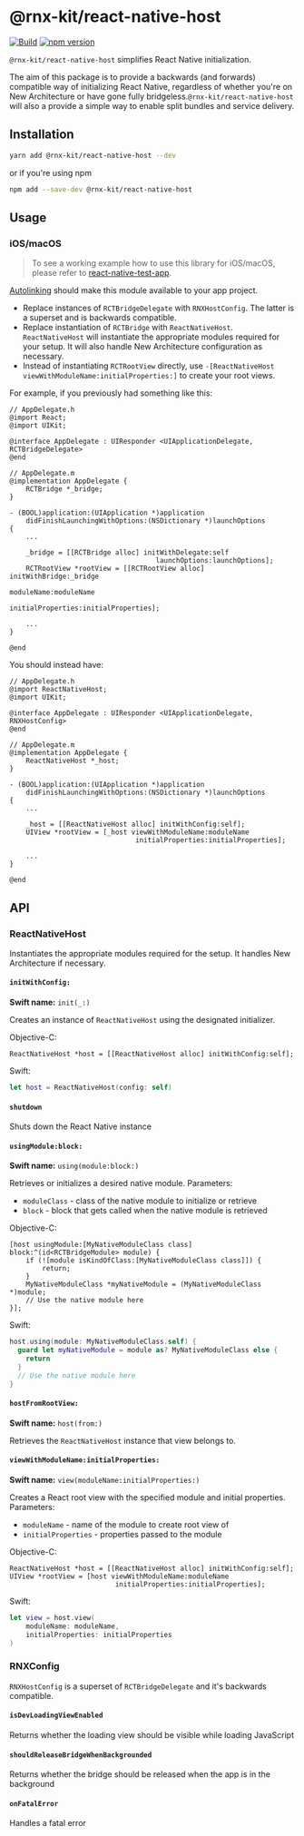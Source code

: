 # @rnx-kit/react-native-host

[![Build](https://github.com/microsoft/rnx-kit/actions/workflows/build.yml/badge.svg)](https://github.com/microsoft/rnx-kit/actions/workflows/build.yml)
[![npm version](https://img.shields.io/npm/v/@rnx-kit/react-native-host)](https://www.npmjs.com/package/@rnx-kit/react-native-host)

`@rnx-kit/react-native-host` simplifies React Native initialization.

The aim of this package is to provide a backwards (and forwards) compatible way
of initializing React Native, regardless of whether you're on New Architecture
or have gone fully bridgeless.`@rnx-kit/react-native-host` will also a provide a
simple way to enable split bundles and service delivery.

## Installation

```sh
yarn add @rnx-kit/react-native-host --dev
```

or if you're using npm

```sh
npm add --save-dev @rnx-kit/react-native-host
```

## Usage

### iOS/macOS

> To see a working example how to use this library for iOS/macOS, please refer
> to
> [react-native-test-app](https://github.com/microsoft/react-native-test-app/tree/trunk/ios/ReactTestApp).

[Autolinking](https://github.com/react-native-community/cli/blob/10.x/docs/autolinking.md)
should make this module available to your app project.

- Replace instances of `RCTBridgeDelegate` with `RNXHostConfig`. The latter is a
  superset and is backwards compatible.
- Replace instantiation of `RCTBridge` with `ReactNativeHost`. `ReactNativeHost`
  will instantiate the appropriate modules required for your setup. It will also
  handle New Architecture configuration as necessary.
- Instead of instantiating `RCTRootView` directly, use
  `-[ReactNativeHost viewWithModuleName:initialProperties:]` to create your root
  views.

For example, if you previously had something like this:

```objc
// AppDelegate.h
@import React;
@import UIKit;

@interface AppDelegate : UIResponder <UIApplicationDelegate, RCTBridgeDelegate>
@end

// AppDelegate.m
@implementation AppDelegate {
    RCTBridge *_bridge;
}

- (BOOL)application:(UIApplication *)application
    didFinishLaunchingWithOptions:(NSDictionary *)launchOptions
{
    ...

    _bridge = [[RCTBridge alloc] initWithDelegate:self
                                    launchOptions:launchOptions];
    RCTRootView *rootView = [[RCTRootView alloc] initWithBridge:_bridge
                                                     moduleName:moduleName
                                              initialProperties:initialProperties];

    ...
}

@end
```

You should instead have:

```objc
// AppDelegate.h
@import ReactNativeHost;
@import UIKit;

@interface AppDelegate : UIResponder <UIApplicationDelegate, RNXHostConfig>
@end

// AppDelegate.m
@implementation AppDelegate {
    ReactNativeHost *_host;
}

- (BOOL)application:(UIApplication *)application
    didFinishLaunchingWithOptions:(NSDictionary *)launchOptions
{
    ...

    _host = [[ReactNativeHost alloc] initWithConfig:self];
    UIView *rootView = [_host viewWithModuleName:moduleName
                               initialProperties:initialProperties];

    ...
}

@end
```

## API

### ReactNativeHost

Instantiates the appropriate modules required for the setup. It handles New
Architecture if necessary.

#### `initWithConfig:`

**Swift name:** `init(_:)`

Creates an instance of `ReactNativeHost` using the designated initializer.

Objective-C:

```objc
ReactNativeHost *host = [[ReactNativeHost alloc] initWithConfig:self];
```

Swift:

```swift
let host = ReactNativeHost(config: self)
```

#### `shutdown`

Shuts down the React Native instance

#### `usingModule:block:`

**Swift name:** `using(module:block:)`

Retrieves or initializes a desired native module. Parameters:

- `moduleClass` - class of the native module to initialize or retrieve
- `block` - block that gets called when the native module is retrieved

Objective-C:

```objc
[host usingModule:[MyNativeModuleClass class] block:^(id<RCTBridgeModule> module) {
    if (![module isKindOfClass:[MyNativeModuleClass class]]) {
        return;
    }
    MyNativeModuleClass *myNativeModule = (MyNativeModuleClass *)module;
    // Use the native module here
}];
```

Swift:

```swift
host.using(module: MyNativeModuleClass.self) {
  guard let myNativeModule = module as? MyNativeModuleClass else {
    return
  }
  // Use the native module here
}
```

#### `hostFromRootView:`

**Swift name:** `host(from:)`

Retrieves the `ReactNativeHost` instance that view belongs to.

#### `viewWithModuleName:initialProperties:`

**Swift name:** `view(moduleName:initialProperties:)`

Creates a React root view with the specified module and initial properties.
Parameters:

- `moduleName` - name of the module to create root view of
- `initialProperties` - properties passed to the module

Objective-C:

```objc
ReactNativeHost *host = [[ReactNativeHost alloc] initWithConfig:self];
UIView *rootView = [host viewWithModuleName:moduleName
                          initialProperties:initialProperties];
```

Swift:

```swift
let view = host.view(
    moduleName: moduleName,
    initialProperties: initialProperties
)
```

### RNXConfig

`RNXHostConfig` is a superset of `RCTBridgeDelegate` and it's backwards
compatible.

#### `isDevLoadingViewEnabled`

Returns whether the loading view should be visible while loading JavaScript

#### `shouldReleaseBridgeWhenBackgrounded`

Returns whether the bridge should be released when the app is in the background

#### `onFatalError`

Handles a fatal error
